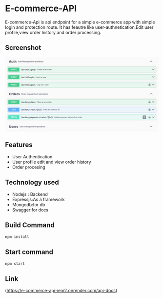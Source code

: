 # E-commerce-API

E-commerce-Api is  api endpoint for a simple e-commerce app with simple login and protection route.
It has feautre like user-authnetication,Edit user profile,view order history and order processing.

## Screenshot
![screenshots](https://github.com/aayush2561/E-commerce-API/blob/main/Preview.png)

## Features

- User Authentication
- User profile edit and view order history
- Order procesing

## Technology used
- Nodejs : Backend
- Expressjs:As a framework
- Mongodb:for db
- Swagger:for docs

## Build Command
````
npm install
````

## Start command
````
npm start
````

## Link 

(https://e-commerce-api-iem2.onrender.com/api-docs)
